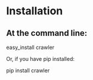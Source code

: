 # Installation

## At the command line:

easy_install crawler

Or, if you have pip installed:

pip install crawler